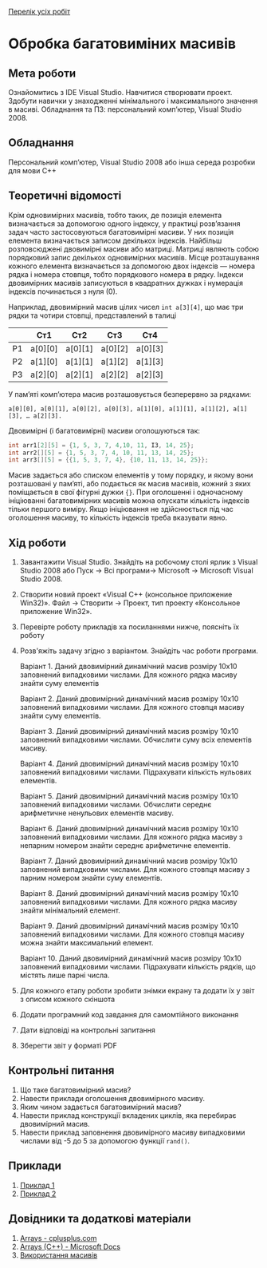 [Перелік усіх робіт](README.md)

# Обробка багатовиміних масивів


## Мета роботи 

Ознайомитись з IDE Visual Studio. Навчитися створювати проект. Здобути навички у знаходженнi мінімального і максимального значення в масиві.
Обладнання та ПЗ: персональний комп’ютер, Visual Studio 2008.

## Обладнання

Персональний комп’ютер, Visual Studio 2008 або інша середа розробки для мови C++

## Теоретичні відомості

Крім одновимірних масивів, тобто таких, де позиція елемента визначається за допомогою одного індексу, у практиці розв’язання задач часто застосовуються багатовимірні масиви. У них позиція елемента визначається записом декількох індексів. Найбільш розповсюджені двовимірні масиви або матриці. Матриці являють собою порядковий запис декількох одновимірних масивів. Місце розташування кожного елемента визначається за допомогою двох індексів — номера рядка і номера стовпця, тобто порядкового номера в рядку. Індекси двовимірних масивів записуються в квадратних дужках і нумерація індексів починається з нуля (0).

Наприклад, двовимірний масив цілих чисел `int а[3][4]`, що має три рядки та чотири стовпці, представлений в талиці

||Ст1|Ст2|Ст3|Ст4|
|--|--|--|--|--|
|Р1|а[0][0]|а[0][1]|а[0][2]|а[0][3]|
|Р2|а[1][0]|а[1][1]|а[1][2]|а[1][3]|
|Р3|а[2][0]|а[2][1]|а[2][2]|а[2][З]|

У пам’яті комп’ютера масив розташовується безперервно за рядками:

`а[0][0], а[0][1], а[0][2], а[0][3], а[1][0], а[1][1], а[1][2], а[1][3], … а[2][3].`

Двовимірні (і багатовимірні) масиви оголошуються так:

```cpp
int arr1[2][5] = {1, 5, 3, 7, 4,10, 11, ІЗ, 14, 25};
int arr2[][5] = {1, 5, 3, 7, 4, 10, 11, 13, 14, 25};
int arr3[][5] = {{1, 5, 3, 7, 4}, {10, 11, 13, 14, 25}};
```


Масив задається або списком елементів у тому порядку, и якому вони розташовані у пам’яті, або подається як масив масивів, кожний з яких поміщається в свої фігурні дужки `{}`. При оголошенні і одночасному ініціюванні багатовимірних масивів можна опускати кількість індексів тільки першого виміру. Якщо ініціювання не здійснюється під час оголошення масиву, то кількість індексів треба вказувати явно. 

## Хід роботи

1. Завантажити Visual Studio. Знайдіть на робочому столі ярлик з Visual Studio 2008 або Пуск → Всі програми→ Microsoft → Microsoft Visual Studio 2008.

2. Створити новий проект «Visual C++ (консольное приложение Win32)». Файл → Cтворити → Проект, тип проекту «Консольное приложение Win32».

3. Перевірте роботу прикладів ха посиланнями нижче, поясніть їх роботу
	
4. Розв'яжіть задачу згідно з варіантом. Знайдіть час роботи програми.

	Варіант 1. Даний двовимірний динамічний масив розміру 10x10 заповнений випадковими числами. Для кожного рядка масиву знайти суму елементів

	Варіант 2. Даний двовимірний динамічний масив розміру 10x10 заповнений випадковими числами. Для кожного стовпця масиву знайти суму елементів.

	Варіант 3. Даний двовимірний динамічний масив розміру 10x10 заповнений випадковими числами. Обчислити суму всіх елементів масиву.

	Варіант 4. Даний двовимірний динамічний масив розміру 10x10 заповнений випадковими числами. Підрахувати кількість нульових елементів.

	Варіант 5. Даний двовимірний динамічний масив розміру 10x10 заповнений випадковими числами. Обчислити середнє арифметичне ненульових елементів масиву.

	Варіант 6. Даний двовимірний динамічний масив розміру 10x10 заповнений випадковими числами. Для кожного рядка масиву з непарним номером знайти середнє арифметичне елементів.

	Варіант 7. Даний двовимірний динамічний масив розміру 10x10 заповнений випадковими числами. Для кожного стовпця масиву з парним номером знайти суму елементів.

	Варіант 8. Даний двовимірний динамічний масив розміру 10x10 заповнений випадковими числами. Для кожного рядка масиву знайти мінімальний елемент.

	Варіант 9. Даний двовимірний динамічний масив розміру 10x10 заповнений випадковими числами. Для кожного стовпця масиву можна знайти максимальний елемент.

	Варіант 10. Даний двовимірний динамічний масив розміру 10x10 заповнений випадковими числами. Підрахувати кількість рядків, що містять лише парні числа.
    
5. Для кожного етапу роботи зробити знімки екрану та додати їх у звіт з описом кожного скіншота
6. Додати програмний код завдання для самомтійного виконання
7. Дати відповіді на контрольні запитання
8. Зберегти звіт у форматі PDF

## Контрольні питання

1. Що таке багатовимірний масив?
2. Навести приклади оголошення двовимірного масиву.
3. Яким чином задається багатовимірний масив?
4. Навести приклад конструкції вкладених циклів, яка перебирає двовимірний масив.
5. Навести приклад заповнення двовимірного масиву випадковими числами від -5 до 5 за допомогою функції `rand()`.

## Приклади

1. [Приклад 1](src/lab-01/lab-01-001.cpp)
2. [Приклад 2](src/lab-01/lab-01-002.cpp)

## Довідники та додаткові матеріали

1. [Arrays - cplusplus.com](https://www.cplusplus.com/doc/tutorial/arrays/)
1. [Arrays (C++) - Microsoft Docs](https://docs.microsoft.com/en-us/cpp/cpp/arrays-cpp?view=msvc-170)
1. [Використання масивів](http://cpp.dp.ua/vykorystannya-masyviv/)
